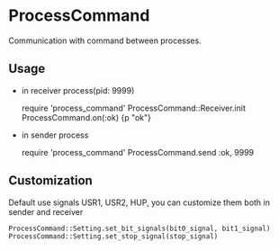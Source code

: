 # ProcessCommand

Communication with command between processes.

## Usage

* in receiver process(pid: 9999)

    require 'process_command'
    ProcessCommand::Receiver.init
    ProcessCommand.on(:ok) {p "ok"}

* in sender process

    require 'process_command'
    ProcessCommand.send :ok, 9999

## Customization

Default use signals USR1, USR2, HUP, you can customize them both in sender and receiver

    ProcessCommand::Setting.set_bit_signals(bit0_signal, bit1_signal)
    ProcessCommand::Setting.set_stop_signal(stop_signal)
